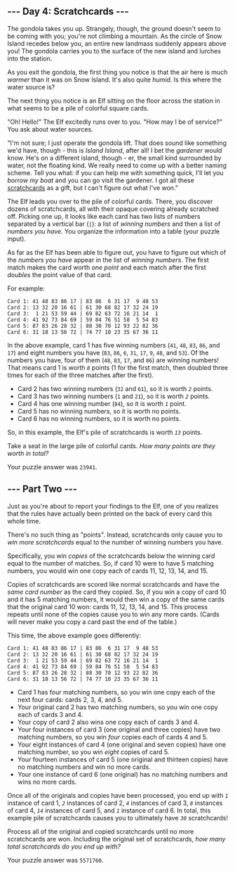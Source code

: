 \--- Day 4: Scratchcards ---
----------------------------

The gondola takes you up. Strangely, though, the ground doesn't seem to be coming with you; you're
not climbing a mountain. As the circle of Snow Island recedes below you, an entire new landmass
suddenly appears above you! The gondola carries you to the surface of the new island and lurches
into the station.

As you exit the gondola, the first thing you notice is that the air here is much _warmer_ than it
was on Snow Island. It's also quite _humid_. Is this where the water source is?

The next thing you notice is an Elf sitting on the floor across the station in what seems to be a
pile of colorful square cards.

"Oh! Hello!" The Elf excitedly runs over to you. "How may I be of service?" You ask about water
sources.

"I'm not sure; I just operate the gondola lift. That does sound like something we'd have, though -
this is _Island Island_, after all! I bet the _gardener_ would know. He's on a different island,
though - er, the small kind surrounded by water, not the floating kind. We really need to come up
with a better naming scheme. Tell you what: if you can help me with something quick, I'll let you
_borrow my boat_ and you can go visit the gardener. I got all these
[scratchcards](https://en.wikipedia.org/wiki/Scratchcard) as a gift, but I can't figure out what
I've won."

The Elf leads you over to the pile of colorful cards. There, you discover dozens of scratchcards,
all with their opaque covering already scratched off. Picking one up, it looks like each card has
two lists of numbers separated by a vertical bar (`|`): a list of _winning numbers_ and then a list
of _numbers you have_. You organize the information into a table (your puzzle input).

As far as the Elf has been able to figure out, you have to figure out which of the _numbers you
have_ appear in the list of _winning numbers_. The first match makes the card worth _one point_ and
each match after the first _doubles_ the point value of that card.

For example:

    Card 1: 41 48 83 86 17 | 83 86  6 31 17  9 48 53
    Card 2: 13 32 20 16 61 | 61 30 68 82 17 32 24 19
    Card 3:  1 21 53 59 44 | 69 82 63 72 16 21 14  1
    Card 4: 41 92 73 84 69 | 59 84 76 51 58  5 54 83
    Card 5: 87 83 26 28 32 | 88 30 70 12 93 22 82 36
    Card 6: 31 18 13 56 72 | 74 77 10 23 35 67 36 11


In the above example, card 1 has five winning numbers (`41`, `48`, `83`, `86`, and `17`) and eight
numbers you have (`83`, `86`, `6`, `31`, `17`, `9`, `48`, and `53`). Of the numbers you have, four
of them (`48`, `83`, `17`, and `86`) are winning numbers! That means card 1 is worth _`8`_ points (1
for the first match, then doubled three times for each of the three matches after the first).

*   Card 2 has two winning numbers (`32` and `61`), so it is worth _`2`_ points.
*   Card 3 has two winning numbers (`1` and `21`), so it is worth _`2`_ points.
*   Card 4 has one winning number (`84`), so it is worth _`1`_ point.
*   Card 5 has no winning numbers, so it is worth no points.
*   Card 6 has no winning numbers, so it is worth no points.

So, in this example, the Elf's pile of scratchcards is worth _`13`_ points.

Take a seat in the large pile of colorful cards. _How many points are they worth in total?_

Your puzzle answer was `23941`.

\--- Part Two ---
-----------------

Just as you're about to report your findings to the Elf, one of you realizes that the rules have
actually been printed on the back of every card this whole time.

There's no such thing as "points". Instead, scratchcards only cause you to _win more scratchcards_
equal to the number of winning numbers you have.

Specifically, you win _copies_ of the scratchcards below the winning card equal to the number of
matches. So, if card 10 were to have 5 matching numbers, you would win one copy each of cards 11,
12, 13, 14, and 15.

Copies of scratchcards are scored like normal scratchcards and have the _same card number_ as the
card they copied. So, if you win a copy of card 10 and it has 5 matching numbers, it would then win
a copy of the same cards that the original card 10 won: cards 11, 12, 13, 14, and 15. This process
repeats until none of the copies cause you to win any more cards. (Cards will never make you copy a
card past the end of the table.)

This time, the above example goes differently:

    Card 1: 41 48 83 86 17 | 83 86  6 31 17  9 48 53
    Card 2: 13 32 20 16 61 | 61 30 68 82 17 32 24 19
    Card 3:  1 21 53 59 44 | 69 82 63 72 16 21 14  1
    Card 4: 41 92 73 84 69 | 59 84 76 51 58  5 54 83
    Card 5: 87 83 26 28 32 | 88 30 70 12 93 22 82 36
    Card 6: 31 18 13 56 72 | 74 77 10 23 35 67 36 11


*   Card 1 has four matching numbers, so you win one copy each of the next four cards: cards 2, 3,
    4, and 5.
*   Your original card 2 has two matching numbers, so you win one copy each of cards 3 and 4.
*   Your copy of card 2 also wins one copy each of cards 3 and 4.
*   Your four instances of card 3 (one original and three copies) have two matching numbers, so you
    win _four_ copies each of cards 4 and 5.
*   Your eight instances of card 4 (one original and seven copies) have one matching number, so you
    win _eight_ copies of card 5.
*   Your fourteen instances of card 5 (one original and thirteen copies) have no matching numbers
    and win no more cards.
*   Your one instance of card 6 (one original) has no matching numbers and wins no more cards.

Once all of the originals and copies have been processed, you end up with _`1`_ instance of card 1,
_`2`_ instances of card 2, _`4`_ instances of card 3, _`8`_ instances of card 4, _`14`_ instances of
card 5, and _`1`_ instance of card 6. In total, this example pile of scratchcards causes you to
ultimately have _`30`_ scratchcards!

Process all of the original and copied scratchcards until no more scratchcards are won. Including
the original set of scratchcards, _how many total scratchcards do you end up with?_

Your puzzle answer was `5571760`.